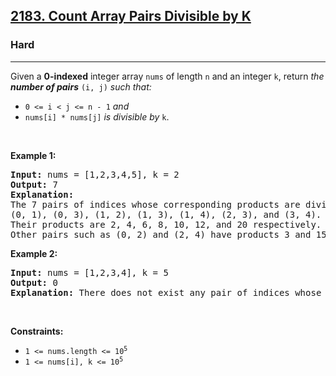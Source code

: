 <h2><a href="https://leetcode.com/problems/count-array-pairs-divisible-by-k/">2183. Count Array Pairs Divisible by K</a></h2><h3>Hard</h3><hr><div style="user-select: auto;"><p style="user-select: auto;">Given a <strong style="user-select: auto;">0-indexed</strong> integer array <code style="user-select: auto;">nums</code> of length <code style="user-select: auto;">n</code> and an integer <code style="user-select: auto;">k</code>, return <em style="user-select: auto;">the <strong style="user-select: auto;">number of pairs</strong></em> <code style="user-select: auto;">(i, j)</code> <em style="user-select: auto;">such that:</em></p>

<ul style="user-select: auto;">
	<li style="user-select: auto;"><code style="user-select: auto;">0 &lt;= i &lt; j &lt;= n - 1</code> <em style="user-select: auto;">and</em></li>
	<li style="user-select: auto;"><code style="user-select: auto;">nums[i] * nums[j]</code> <em style="user-select: auto;">is divisible by</em> <code style="user-select: auto;">k</code>.</li>
</ul>

<p style="user-select: auto;">&nbsp;</p>
<p style="user-select: auto;"><strong style="user-select: auto;">Example 1:</strong></p>

<pre style="user-select: auto;"><strong style="user-select: auto;">Input:</strong> nums = [1,2,3,4,5], k = 2
<strong style="user-select: auto;">Output:</strong> 7
<strong style="user-select: auto;">Explanation:</strong> 
The 7 pairs of indices whose corresponding products are divisible by 2 are
(0, 1), (0, 3), (1, 2), (1, 3), (1, 4), (2, 3), and (3, 4).
Their products are 2, 4, 6, 8, 10, 12, and 20 respectively.
Other pairs such as (0, 2) and (2, 4) have products 3 and 15 respectively, which are not divisible by 2.    
</pre>

<p style="user-select: auto;"><strong style="user-select: auto;">Example 2:</strong></p>

<pre style="user-select: auto;"><strong style="user-select: auto;">Input:</strong> nums = [1,2,3,4], k = 5
<strong style="user-select: auto;">Output:</strong> 0
<strong style="user-select: auto;">Explanation:</strong> There does not exist any pair of indices whose corresponding product is divisible by 5.
</pre>

<p style="user-select: auto;">&nbsp;</p>
<p style="user-select: auto;"><strong style="user-select: auto;">Constraints:</strong></p>

<ul style="user-select: auto;">
	<li style="user-select: auto;"><code style="user-select: auto;">1 &lt;= nums.length &lt;= 10<sup style="user-select: auto;">5</sup></code></li>
	<li style="user-select: auto;"><code style="user-select: auto;">1 &lt;= nums[i], k &lt;= 10<sup style="user-select: auto;">5</sup></code></li>
</ul>
</div>